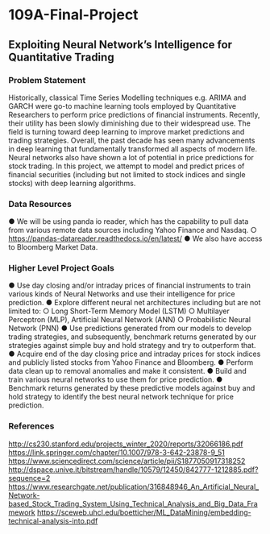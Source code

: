 # 109A-Final-Project

## Exploiting Neural Network’s Intelligence for Quantitative Trading

### Problem Statement
Historically, classical Time Series Modelling techniques e.g. ARIMA and GARCH were go-to machine learning tools employed by Quantitative Researchers to perform price predictions of financial instruments. Recently, their utility has been slowly diminishing due to their widespread use. The field is turning toward deep learning to improve market predictions and trading strategies. Overall, the past decade has seen many advancements in deep learning that fundamentally transformed all aspects of modern life. Neural networks also have shown a lot of potential in price predictions for stock trading. In this project, we attempt to model and predict prices of financial securities (including but not limited to stock indices and single stocks) with deep learning algorithms.

### Data Resources 
●	We will be using panda io reader, which has the capability to pull data from various remote data sources including Yahoo Finance and Nasdaq. 
○	https://pandas-datareader.readthedocs.io/en/latest/
●	 We also have access to Bloomberg Market Data. 

### Higher Level Project Goals 
●	Use day closing and/or intraday prices of financial instruments to train various kinds of Neural Networks and use their intelligence for price prediction. 
●	Explore different neural net architectures including but are not limited to:
○	Long Short-Term Memory Model (LSTM)
○	Multilayer Perceptron (MLP), Artificial Neural Network (ANN)
○	Probabilistic Neural Network (PNN)
●	Use predictions generated from our models to develop trading strategies, and subsequently, benchmark returns generated by our strategies against simple buy and hold strategy and try to outperform that.
●	Acquire end of the day closing price and intraday prices for stock indices and publicly listed stocks from Yahoo Finance and Bloomberg.
●	Perform data clean up to removal anomalies and make it consistent.
●	Build and train various neural networks to use them for price prediction.
●	Benchmark returns generated by these predictive models against buy and hold strategy to identify the best neural network technique for price prediction.

### References
http://cs230.stanford.edu/projects_winter_2020/reports/32066186.pdf
https://link.springer.com/chapter/10.1007/978-3-642-23878-9_51
https://www.sciencedirect.com/science/article/pii/S1877050917318252
http://dspace.unive.it/bitstream/handle/10579/12450/842777-1212885.pdf?sequence=2
https://www.researchgate.net/publication/316848946_An_Artificial_Neural_Network-based_Stock_Trading_System_Using_Technical_Analysis_and_Big_Data_Framework
https://sceweb.uhcl.edu/boetticher/ML_DataMining/embedding-technical-analysis-into.pdf

